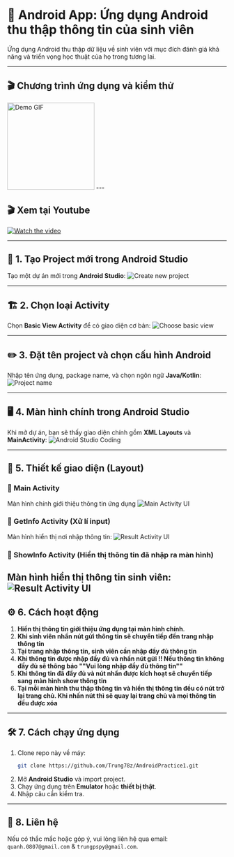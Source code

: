 # 📱 Android App: Ứng dụng Android thu thập thông tin của sinh viên

Ứng dụng Android thu thập dữ liệu về sinh viên với mục đích đánh giá khả năng và triển vọng học thuật của họ trong tương lai.

---
## 🎬 Chương trình ứng dụng và kiểm thử
<img src="images/output.gif" width="200" alt="Demo GIF">
---

##  🎬 Xem tại Youtube
[![Watch the video](https://img.youtube.com/vi/D4HyrOfUDK8/maxresdefault.jpg)](https://youtube.com/shorts/D4HyrOfUDK8)



---

## 🚀 1. Tạo Project mới trong Android Studio
Tạo một dự án mới trong **Android Studio**:
![Create new project](images/1.png)

---

## 🏗️ 2. Chọn loại Activity
Chọn **Basic View Activity** để có giao diện cơ bản:
![Choose basic view](images/2.png)

---

## ✏️ 3. Đặt tên project và chọn cấu hình Android
Nhập tên ứng dụng, package name, và chọn ngôn ngữ **Java/Kotlin**:
![Project name](images/3.png)

---

## 🖥️ 4. Màn hình chính trong Android Studio
Khi mở dự án, bạn sẽ thấy giao diện chính gồm **XML Layouts** và **MainActivity**:
![Android Studio Coding](images/4.png)

---

## 🎨 5. Thiết kế giao diện (Layout)

### 🔹 Main Activity
Màn hình chính giới thiệu thông tin ứng dụng
![Main Activity UI](images/5.png)

### 🔹 GetInfo Activity (Xử lí input)
Màn hình hiển thị nơi nhập thông tin:
![Result Activity UI](images/6.png)

### 🔹 ShowInfo Activity (Hiển thị thông tin đã nhập ra màn hình)
Màn hình hiển thị thông tin sinh viên:
![Result Activity UI](images/6.png)
---

## ⚙️ 6. Cách hoạt động

1. **Hiển thị thông tin giới thiệu ứng dụng tại màn hình chính**.
2. **Khi sinh viên nhấn nút gửi thông tin sẽ chuyển tiếp đến trang nhập thông tin**
3. **Tại trang nhập thông tin, sinh viên cần nhập đầy đủ thông tin**
4. **Khi thông tin được nhập đầy đủ và nhấn nút gửi !! Nếu thông tin không đầy đủ sẽ thông báo ""Vui lòng nhập đầy đủ thông tin""**
5. **Khi thông tin đã đầy đủ và nút nhấn được kích hoạt sẽ chuyển tiếp sang màn hình show thông tin**
6. **Tại mỗi màn hình thu thập thông tin và hiển thị thông tin đều có nút trở lại trang chủ. Khi nhấn nút thì sẽ quay lại trang chủ và mọi thông tin đều được xóa**
---

## 🛠️ 7. Cách chạy ứng dụng

1. Clone repo này về máy:
   ```sh
   git clone https://github.com/Trung78z/AndroidPractice1.git
   ```
2. Mở **Android Studio** và import project.
3. Chạy ứng dụng trên **Emulator** hoặc **thiết bị thật**.
4. Nhập câu cần kiểm tra.


---

## 📩 8. Liên hệ
Nếu có thắc mắc hoặc góp ý, vui lòng liên hệ qua email: `quanh.0807@gmail.com` & `trungpspy@gmail.com`.